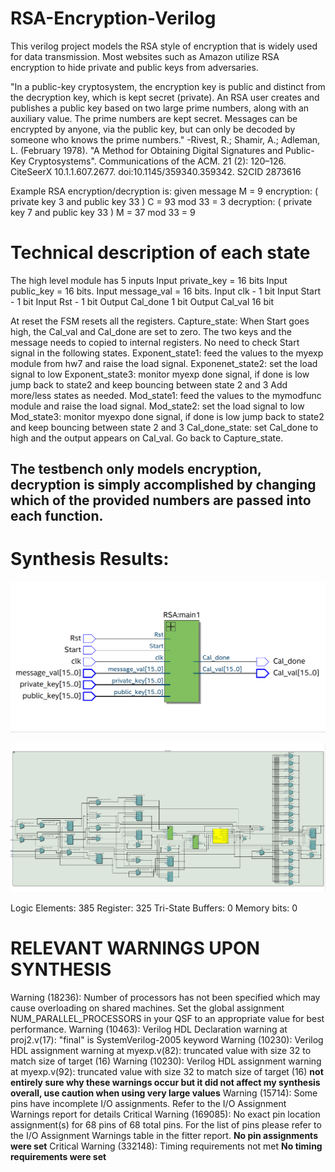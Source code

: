 # RSA-Encryption-Verilog

This verilog project models the RSA style of encryption that is widely used for data transmission. Most websites such as Amazon utilize RSA encryption to hide private and public keys from adversaries. 

"In a public-key cryptosystem, the encryption key is public and distinct from the decryption key, which is kept secret (private). An RSA user creates and publishes a public key based on two large prime numbers, along with an auxiliary value. The prime numbers are kept secret. Messages can be encrypted by anyone, via the public key, but can only be decoded by someone who knows the prime numbers." -Rivest, R.; Shamir, A.; Adleman, L. (February 1978). "A Method for Obtaining Digital Signatures and Public-Key Cryptosystems". Communications of the ACM. 21 (2): 120–126. CiteSeerX 10.1.1.607.2677. doi:10.1145/359340.359342. S2CID 2873616

Example RSA encryption/decryption is:
given message M = 9
encryption: ( private key 3 and public key 33 )
C = 93 mod 33 = 3
decryption: ( private key 7 and public key 33 ) M = 37 mod 33 = 9

# Technical description of each state

The high level module has 5 inputs 
Input private_key = 16 bits
Input public_key = 16 bits. 
Input message_val = 16 bits. 
Input clk - 1 bit
Input Start - 1  bit 
Input Rst - 1 bit 
Output Cal_done 1 bit 
Output Cal_val 16 bit
 
At reset the FSM resets all the registers.
Capture_state: When Start goes high, the Cal_val  and  Cal_done  are  set  to  zero.  The two keys and the message needs to copied to internal registers. No need to check Start signal in the following states.
Exponent_state1: feed the values to the myexp module from hw7 and raise the load signal. 
Exponenet_state2: set the load signal to low
Exponent_state3:	monitor myexp done signal, if done is low jump back to state2 and keep bouncing between state 2 and 3
Add more/less states as  needed.
Mod_state1: feed the values to the mymodfunc module and raise the load signal. 
Mod_state2: set the load signal to low
Mod_state3: monitor myexpo done signal, if done is low jump back to state2 and keep bouncing between state 2 and 3
Cal_done_state: set Cal_done to high and the output appears on Cal_val. Go back to Capture_state.

## The testbench only models encryption, decryption is simply accomplished by changing which of the provided numbers are passed into each function.

# Synthesis Results:

![alt text](https://github.com/anmelus/RSA-Encryption-Verilog/blob/main/quartus1.png)

![alt_text](https://github.com/anmelus/RSA-Encryption-Verilog/blob/main/quartus2.png)

Logic Elements: 385
Register: 325
Tri-State Buffers: 0
Memory bits: 0

# RELEVANT WARNINGS UPON SYNTHESIS
Warning (18236): Number of processors has not been specified which may cause overloading on shared machines.  Set the global assignment NUM_PARALLEL_PROCESSORS in your QSF to an appropriate value for best performance.
Warning (10463): Verilog HDL Declaration warning at proj2.v(17): "final" is SystemVerilog-2005 keyword
Warning (10230): Verilog HDL assignment warning at myexp.v(82): truncated value with size 32 to match size of target (16)
Warning (10230): Verilog HDL assignment warning at myexp.v(92): truncated value with size 32 to match size of target (16)  **not entirely sure why these warnings occur but it did not affect my synthesis overall, use caution when using very large values**
Warning (15714): Some pins have incomplete I/O assignments. Refer to the I/O Assignment Warnings report for details
Critical Warning (169085): No exact pin location assignment(s) for 68 pins of 68 total pins. For the list of pins please refer to the I/O Assignment Warnings table in the fitter report.             **No pin assignments were set**
Critical Warning (332148): Timing requirements not met     **No timing requirements were set**
